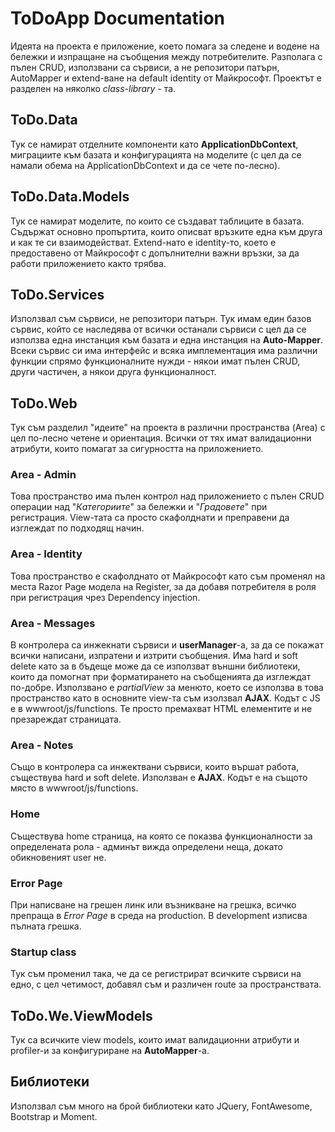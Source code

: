 # ToDoApp Documentation

Идеята на проекта е приложение, което помага за следене и водене на бележки и изпращане на съобщения между потребителите. Разполага с пълен CRUD, използвани са сървиси, а не репозитори патърн, AutoMapper и extend-ване на default identity от Майкрософт. Проектът е разделен на няколко *class-library* - та.
## ToDo.Data
Тук се намират отделните компоненти като **ApplicationDbContext**, миграциите към базата и конфигурацията на моделите (с цел да се намали обема на ApplicationDbContext и да се чете по-лесно).
## ToDo.Data.Models
Тук се намират моделите, по които се създават таблиците в базата. Съдържат основно пропъртита, които описват връзките една към друга и как те си взаимодействат. Extend-нато е identity-то, което е предоставено от Майкрософт с допълнителни важни връзки, за да работи приложението както трябва.
## ToDo.Services
Използвал съм сървиси, не репозитори патърн. Тук имам един базов сървис, който се наследява от всички останали сървиси с цел да се използва една инстанция към базата и една инстанция на **Auto-Mapper**. 
Всеки сървис си има интерфейс и всяка имплементация има различни функции спрямо функционалните нужди - някои имат пълен CRUD, други частичен, а някои друга функционалност.
## ToDo.Web
Тук съм разделил "идеите" на проекта в различни пространства (Area) с цел по-лесно четене и ориентация. Всички от тях имат валидационни атрибути, които помагат за сигурността на приложението.
### Area - Admin
Това пространство има пълен контрол над приложението с пълен CRUD операции над "*Категориите*" за бележки и "*Градовете*" при регистрация. View-тата са просто скафолднати и преправени да изглеждат по подходящ начин.
### Area - Identity
Това пространство е скафолднато от Майкрософт като съм променял на места Razor Page модела на Register, за да добавя потребителя в роля при регистрация чрез Dependency injection.
### Area - Messages
В контролера са инжекнати сървиси и **userManager**-а, за да се покажат всички написани, изпратени и изтрити съобщения. Има hard и soft delete като за в бъдеще може да се използват външни библиотеки, които да помогнат при форматирането на съобщенията да изглеждат по-добре. Използвано е *partialView* за менюто, което се използва в това пространство като в основните view-та съм изолзвал **AJAX**. Кодът с JS е в wwwroot/js/functions. Те просто премахват HTML елементите и не презареждат страницата. 
### Area - Notes
Също в контролера са инжектвани сървиси, които вършат работа, съществува hard и soft delete. Използван е **AJAX**. Кодът е на същото място в wwwroot/js/functions.
### Home
Съществува home страница, на която се показва функционалности за определената рола - админът вижда определени неща, докато обикновеният user не.
### Error Page
При написване на грешен линк или възникване на грешка, всичко препраща в *Error Page* в среда на production. В development изписва пълната грешка.
### Startup class
Тук съм променил така, че да се регистрират всичките сървиси на едно, с цел четимост,  добавял съм и различен route за пространствата.
## ToDo.We.ViewModels
Тук са всичките view models, които имат валидационни атрибути и profiler-и за конфигуриране на **AutoMapper**-а. 
## Библиотеки
Използвал съм много на брой библиотеки като JQuery, FontAwesome, Bootstrap и Moment. 
